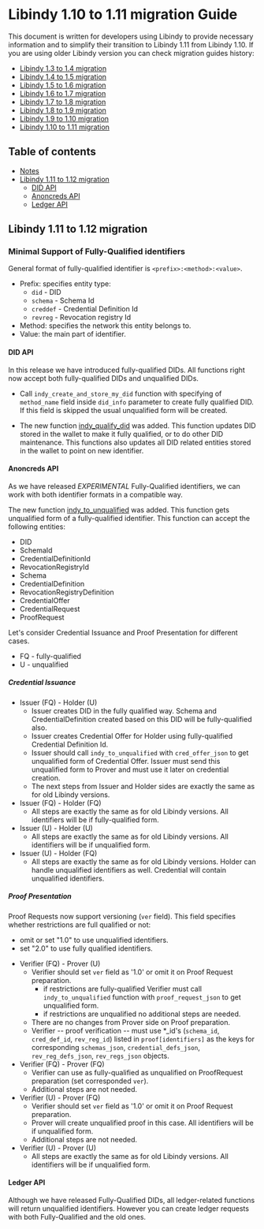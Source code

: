 <!-- markdownlint-disable MD033 -->

# Libindy 1.10 to 1.11 migration Guide

This document is written for developers using Libindy to provide necessary information and
to simplify their transition to Libindy 1.11 from Libindy 1.10. If you are using older Libindy
version you can check migration guides history:

* [Libindy 1.3 to 1.4 migration](https://github.com/hyperledger/indy-sdk/blob/v1.4.0/doc/migration-guide.md)
* [Libindy 1.4 to 1.5 migration](https://github.com/hyperledger/indy-sdk/blob/v1.5.0/doc/migration-guide-1.4.0-1.5.0.md)
* [Libindy 1.5 to 1.6 migration](https://github.com/hyperledger/indy-sdk/blob/v1.6.0/doc/migration-guide-1.5.0-1.6.0.md)
* [Libindy 1.6 to 1.7 migration](https://github.com/hyperledger/indy-sdk/blob/v1.7.0/doc/migration-guide-1.6.0-1.7.0.md)
* [Libindy 1.7 to 1.8 migration](https://github.com/hyperledger/indy-sdk/blob/v1.8.0/doc/migration-guide-1.7.0-1.8.0.md)
* [Libindy 1.8 to 1.9 migration](https://github.com/hyperledger/indy-sdk/blob/v1.9.0/docs/migration-guides/migration-guide-1.8.0-1.9.0.md)
* [Libindy 1.9 to 1.10 migration](https://github.com/hyperledger/indy-sdk/blob/v1.10.0/docs/migration-guides/migration-guide-1.9.0-1.10.0.md)
* [Libindy 1.10 to 1.11 migration](https://github.com/hyperledger/indy-sdk/blob/v1.11.0/docs/migration-guides/migration-guide-1.10.0-1.11.0.md)

## Table of contents

* [Notes](#notes)
* [Libindy 1.11 to 1.12 migration](#libindy-111-to-112-migration)
    * [DID API](#did-api)
    * [Anoncreds API](#anoncreds-api)
    * [Ledger API](#ledger-api)
    
## Libindy 1.11 to 1.12 migration

### Minimal Support of Fully-Qualified identifiers

General format of fully-qualified identifier is `<prefix>:<method>:<value>`.
* Prefix: specifies entity type:
    * `did` - DID
    * `schema` - Schema Id
    * `creddef` - Credential Definition Id
    * `revreg` - Revocation registry Id
* Method: specifies the network this entity belongs to.
* Value: the main part of identifier.

#### DID API

In this release we have introduced fully-qualified DIDs. All functions right now accept both fully-qualified DIDs and unqualified DIDs.

* Call `indy_create_and_store_my_did` function with specifying of `method_name` field inside `did_info` parameter to create fully qualified DID. 
If this field is skipped the usual unqualified form will be created.

* The new function [indy_qualify_did](https://github.com/hyperledger/indy-sdk/blob/v1.12.0/libindy/src/api/did.rs#L729) was added. This function updates DID stored in the wallet to make it fully qualified, or to do other DID maintenance.
This functions also updates all DID related entities stored in the wallet to point on new identifier.

#### Anoncreds API

As we have released *EXPERIMENTAL* Fully-Qualified identifiers, we can work with both identifier formats in a compatible way. 

The new function [indy_to_unqualified](https://github.com/hyperledger/indy-sdk/blob/v1.12.0/libindy/src/api/anoncreds.rs#L2378) was added. 
This function gets unqualified form of a fully-qualified identifier. 
This function can accept the following entities: 
* DID
* SchemaId 
* CredentialDefinitionId 
* RevocationRegistryId 
* Schema
* CredentialDefinition
* RevocationRegistryDefinition
* CredentialOffer
* CredentialRequest
* ProofRequest

Let's consider Credential Issuance and Proof Presentation for different cases.

* FQ - fully-qualified
* U - unqualified

##### Credential Issuance
* Issuer (FQ) - Holder (U) 
    * Issuer creates DID in the fully qualified way. Schema and CredentialDefinition created based on this DID will be fully-qualified also.
    * Issuer creates Credential Offer for Holder using fully-qualified Credential Definition Id. 
    * Issuer should call `indy_to_unqualified` with `cred_offer_json` to get unqualified form of Credential Offer. 
      Issuer must send this unqualified form to Prover and must use it later on credential creation.
    * The next steps from Issuer and Holder sides are exactly the same as for old Libindy versions.
* Issuer (FQ) - Holder (FQ)
    * All steps are exactly the same as for old Libindy versions.
      All identifiers will be if fully-qualified form.
* Issuer (U) - Holder (U)
    * All steps are exactly the same as for old Libindy versions.
      All identifiers will be if unqualified form.
* Issuer (U) - Holder (FQ) 
    * All steps are exactly the same as for old Libindy versions. 
     Holder can handle unqualified identifiers as well.
     Credential will contain unqualified identifiers.

##### Proof Presentation

Proof Requests now support versioning (`ver` field). 
This field specifies whether restrictions are full qualified or not:
- omit or set "1.0" to use unqualified identifiers. 
- set "2.0" to use fully qualified identifiers. 

* Verifier (FQ) - Prover (U) 
    * Verifier should set `ver` field as '1.0' or omit it on Proof Request preparation.
        * if restrictions are fully-qualified Verifier must call `indy_to_unqualified` function with `proof_request_json` to get unqualified form. 
        * if restrictions are unqualified no additional steps are needed.
    * There are no changes from Prover side on Proof preparation.
    * Verifier -- proof verification -- must use *_id's (`schema_id`, `cred_def_id`, `rev_reg_id`) listed in `proof[identifiers]` as the keys for corresponding `schemas_json`, `credential_defs_json`, `rev_reg_defs_json`, `rev_regs_json` objects.
* Verifier (FQ) - Prover (FQ) 
    * Verifier can use as fully-qualified as unqualified on ProofRequest preparation (set corresponded `ver`). 
    * Additional steps are not needed.
* Verifier (U) - Prover (FQ) 
    * Verifier should set `ver` field as '1.0' or omit it on Proof Request preparation.
    * Prover will create unqualified proof in this case.  All identifiers will be if unqualified form.
    * Additional steps are not needed.
* Verifier (U) - Prover (U) 
    * All steps are exactly the same as for old Libindy versions. 
      All identifiers will be if unqualified form.

#### Ledger API

Although we have released Fully-Qualified DIDs, all ledger-related functions will return unqualified identifiers. 
However you can create ledger requests with both Fully-Qualified and the old ones.  